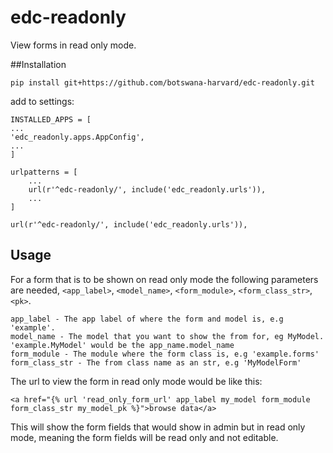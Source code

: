 # edc-readonly

View forms in read only mode. 

##Installation

    pip install git+https://github.com/botswana-harvard/edc-readonly.git
    
add to settings:
    
    INSTALLED_APPS = [
    ...
    'edc_readonly.apps.AppConfig',
    ...
    ]
    
    urlpatterns = [
        ...
        url(r'^edc-readonly/', include('edc_readonly.urls')),
        ...
	]
    
    url(r'^edc-readonly/', include('edc_readonly.urls')),
## Usage

For a form that is to be shown on read only mode the following parameters are needed, `<app_label>`, `<model_name>`, `<form_module>`, `<form_class_str>`, `<pk>`.

    app_label - The app label of where the form and model is, e.g 'example'.
    model_name - The model that you want to show the from for, eg MyModel. 'example.MyModel' would be the app_name.model_name
    form_module - The module where the form class is, e.g 'example.forms'
    form_class_str - The from class name as an str, e.g 'MyModelForm'

The url to view the form in read only mode would be like this:

    <a href="{% url 'read_only_form_url' app_label my_model form_module form_class_str my_model_pk %}">browse data</a>

This will show the form fields that would show in admin but in read only mode, meaning the form fields will be read only and not editable.

